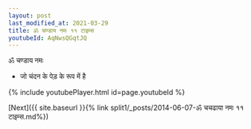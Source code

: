 ```yaml
---
layout: post
last_modified_at: 2021-03-29
title: ॐ चण्डाय नमः ११ टाइम्स
youtubeId: AqNwsQGqtJQ
---
```

 
 
 ॐ चण्डाय नमः  
 
 -  जो चंदन के पेड़ के रूप में है 
 
  
 
  
 
 
 
 
 
 


{% include youtubePlayer.html id=page.youtubeId %}
 
[Next]({{ site.baseurl }}{% link  split1/_posts/2014-06-07-ॐ चचढाया नमः ११ टाइम्स.md%})
 
